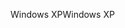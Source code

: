 <span data-ttu-id="eaf11-101">Windows XP</span><span class="sxs-lookup"><span data-stu-id="eaf11-101">Windows XP</span></span>